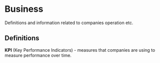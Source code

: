 # Business

Definitions and information related to companies operation etc.

## Definitions

**KPI** (Key Performance Indicators) - measures that companies are using to measure performance over time.